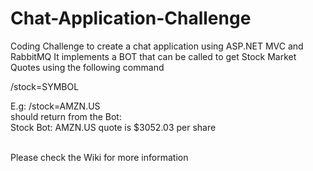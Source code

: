 # Chat-Application-Challenge
Coding Challenge to create a chat application using ASP.NET MVC and RabbitMQ
It implements a BOT that can be called to get Stock Market Quotes using the following command

/stock=SYMBOL

E.g: /stock=AMZN.US<br>
should return from the Bot:<br>
Stock Bot: AMZN.US quote is $3052.03 per share<br><br>

Please check the Wiki for more information
